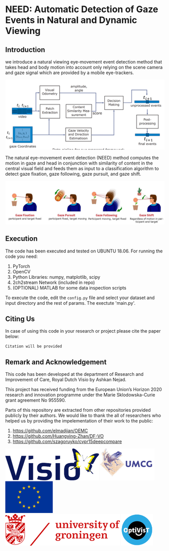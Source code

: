 # NEED: Automatic Detection of Gaze Events in Natural and Dynamic Viewing

## Introduction
we introduce a natural viewing eye-movement event detection method that takes head and body motion into account only relying on the scene camera and gaze signal which are provided by a mobile eye-trackers.

![architecture](./figs/arch.png)

The natural eye-movement event detection (NEED) method computes the motion in gaze and head in conjunction with similarity of content in the central visual field and feeds them as input to a classification algorithm to detect gaze fixation, gaze following, gaze pursuit, and gaze shift.

![events](./figs/events.jpg)


## Execution
The code has been executed and tested on UBUNTU 18.06. 
For running the code you need:

1. PyTorch
2. OpenCV
3. Python Libraries: numpy, matplotlib, scipy 
4. 2ch2stream Network (included in repo)
5. (OPTIONAL) MATLAB for some data inspection scripts

To execute the code, edit the `config.py` file and select your dataset and input directory and the rest of params. The exectute 'main.py'.

## Citing Us
In case of using this code in your research or project please cite the paper below:

```
Citation will be provided
```


## Remark and Acknowledgement
This code has been developed at the department of Research and Improvement of Care, Royal Dutch Visio by Ashkan Nejad.

This project has received funding from the European Union’s Horizon 2020 research and innovation programme under the Marie Sklodowska-Curie grant agreement No 955590.

Parts of this repository are extracted from other repositories provided publicly by their authors. We would like to thank the all of researchers who helped us by providing the impelementation of their work to the public:
1. https://github.com/elmadjian/OEMC
2. https://github.com/Huangying-Zhan/DF-VO
3. https://github.com/szagoruyko/cvpr15deepcompare



<img src="./figs/visio.png" height="100"> <img src="./figs/umcg.png" height="100"> <img src="./figs/eu_flag.jpg" height="100"> <img src="./figs/rug.png" height="100"> <img src="./figs/optivist.png" height="100">

